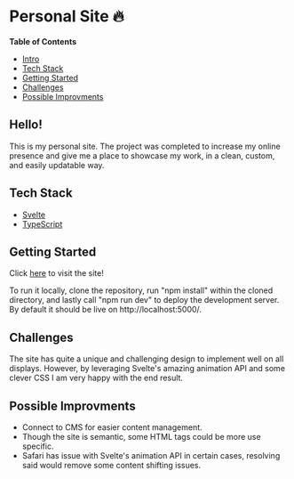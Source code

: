 # Personal Site 🔥

**Table of Contents**
- [Intro](#Hello!)
- [Tech Stack](#tech-stack)
- [Getting Started](#getting-started)
- [Challenges](#challenges)
- [Possible Improvments](#possible-improvments)

## Hello!
This is my personal site. The project was completed to increase my online presence and give me a place to showcase my work, in a clean, custom, and easily updatable way.

## Tech Stack
- [Svelte](https://svelte.dev/)
- [TypeScript](https://www.typescriptlang.org/)

## Getting Started
Click [here](https://www.spencerv.dev/) to visit the site!

To run it locally, clone the repository, run "npm install" within the cloned directory, and lastly call "npm run dev" to deploy the development server. By default it should be live on http://localhost:5000/.

## Challenges
The site has quite a unique and challenging design to implement well on all displays. However, by leveraging Svelte's amazing animation API and some clever CSS I am very happy with the end result.

## Possible Improvments
- Connect to CMS for easier content management.
- Though the site is semantic, some HTML tags could be more use specific.
- Safari has issue with Svelte's animation API in certain cases, resolving said would remove some content shifting issues.